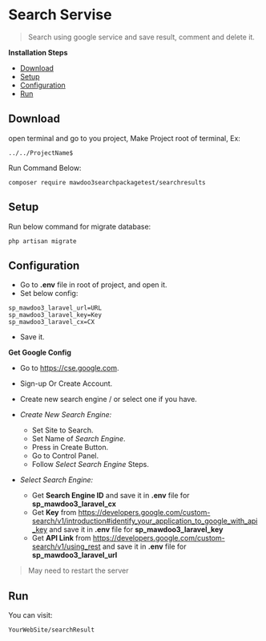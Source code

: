 # Search Servise

> Search using google service and save result, comment and delete it.

**Installation Steps**

- [Download](#Download)
- [Setup](#Setup)
- [Configuration](#Configuration)
- [Run](#Run)

## Download


open terminal and go to you project, Make Project root of terminal, Ex:


```shell
../../ProjectName$
```

Run Command Below:

```shell
composer require mawdoo3searchpackagetest/searchresults
```

## Setup

Run below command for migrate database:

```shell
php artisan migrate
```

## Configuration

- Go to <strong>.env</strong> file in root of project, and open it.
- Set below config:

```shell
sp_mawdoo3_laravel_url=URL
sp_mawdoo3_laravel_key=Key
sp_mawdoo3_laravel_cx=CX
```
- Save it.

**Get Google Config**

- Go to <a href="https://cse.google.com" target="_blank">https://cse.google.com</a>.
- Sign-up Or Create Account.
- Create new search engine / or select one if you have.

- *Create New Search Engine:*
    - Set Site to Search.
    - Set Name of *Search Engine*.
    - Press in Create Button.
    - Go to Control Panel.
    - Follow *Select Search Engine* Steps. 

- *Select Search Engine:*
    - Get <strong>Search Engine ID</strong> and save it in <strong>.env</strong> file for <strong>sp_mawdoo3_laravel_cx</strong>
    - Get <strong>Key</strong> from <a href="https://developers.google.com/custom-search/v1/introduction#identify_your_application_to_google_with_api_key">https://developers.google.com/custom-search/v1/introduction#identify_your_application_to_google_with_api_key</a>  and save it in <strong>.env</strong> file for <strong>sp_mawdoo3_laravel_key</strong>
    - Get <strong>API Link</strong> from <a href="https://developers.google.com/custom-search/v1/using_rest">https://developers.google.com/custom-search/v1/using_rest</a> and save it in <strong>.env</strong> file for <strong>sp_mawdoo3_laravel_url</strong>

> May need to restart the server

## Run

You can visit:

```shell
YourWebSite/searchResult
```